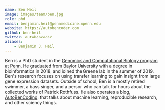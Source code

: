 ```yaml
---
name: Ben Heil
image: images/team/ben.jpg
role: phd
email: benjamin.heil@pennmedicine.upenn.edu
website: https://autobencoder.com
github: ben-heil
twitter: autobencoder
aliases:
    - Benjamin J. Heil
---
```


Ben is a PhD student in the [Genomics and Computational Biology program at Penn](http://www.med.upenn.edu/gcb/).
He graduated from Baylor University with a degree in bioinformatics in 2018, and joined the Greene lab in the summer of 2019.
Ben's research focuses on using transfer learning to gain insight from large gene expression datasets.
Outside of school, Ben is a mostly retired swimmer, a bass singer, and a person who can talk for hours about the collected works of Patrick Rothfuss.
He also operates a blog, [AutoBenCoding](https://autobencoder.com), that talks about machine learning, reproducible research, and other sciency things.
